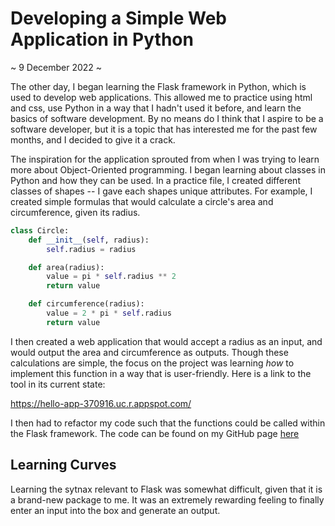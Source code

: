 
# Developing a Simple Web Application in Python

~ 9 December 2022 ~

The other day, I began learning the Flask framework in Python, which is used to develop web applications. This allowed me to practice using html and css, use Python in a way that I hadn't used it before, and learn the basics of software development. By no means do I think that I aspire to be a software developer, but it is a topic that has interested me for the past few months, and I decided to give it a crack.

The inspiration for the application sprouted from when I was trying to learn more about Object-Oriented programming. I began learning about classes in Python and how they can be used. In a practice file, I created different classes of shapes -- I gave each shapes unique attributes. For example, I created simple formulas that would calculate a circle's area and circumference, given its radius.

```py
class Circle:
    def __init__(self, radius):
        self.radius = radius

    def area(radius):
        value = pi * self.radius ** 2
        return value

    def circumference(radius):
        value = 2 * pi * self.radius
        return value


```

I then created a web application that would accept a radius as an input, and would output the area and circumference as outputs. Though these calculations are simple, the focus on the project was learning *how* to implement this function in a way that is user-friendly. Here is a link to the tool in its current state: 

<https://hello-app-370916.uc.r.appspot.com/>


I then had to refactor my code such that the functions could be called within the Flask framework. 
The code can be found on my GitHub page [here](https://github.com/mfritscher555/webapp)



## Learning Curves

Learning the sytnax relevant to Flask was somewhat difficult, given that it is a brand-new package to me. It was an extremely rewarding feeling to finally enter an input into the box and generate an output.




